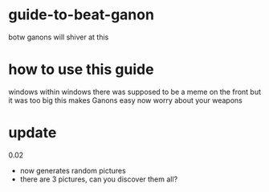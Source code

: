 # guide-to-beat-ganon
botw ganons will shiver at this


# how to use this guide
windows within windows
there was supposed to be a meme on the front but it was too big
this makes Ganons easy
now worry about your weapons


# update
0.02 
- now generates random pictures
- there are 3 pictures, can you discover them all?
